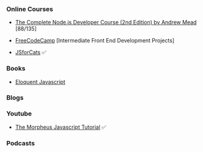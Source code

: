 ### Online Courses
* [The Complete Node.js Developer Course (2nd Edition) by Andrew Mead](https://www.udemy.com/the-complete-nodejs-developer-course-2) [88/135]
* [FreeCodeCamp](https://www.freecodecamp.org/)  [Intermediate Front End Development Projects]

* [JSforCats](http://jsforcats.com) ✅

### Books
* [Eloquent Javascript](https://eloquentjavascript.net)
### Blogs

### Youtube
* [The Morpheus Javascript Tutorial](https://www.youtube.com/playlist?list=PLNmsVeXQZj7qOfMI2ZNk-LXUAiXKrwDIi) ✅
### Podcasts

